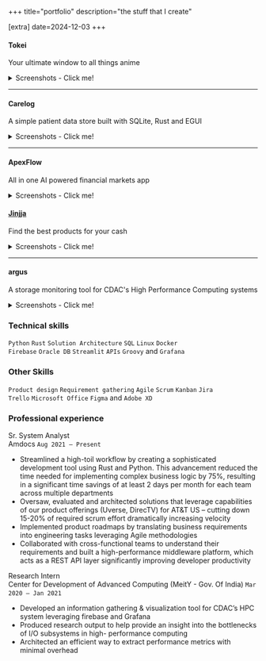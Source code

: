 +++
title="portfolio"
description="the stuff that I create"

[extra]
date=2024-12-03
+++

#### Tokei

Your ultimate window to all things anime

<details>
<summary>Screenshots - Click me!</summary>

![NA](391927283-03ae0a31-ff0e-4ec6-bb64-157ada67b8eb.png)
![NA](391925313-3e2e5524-168f-4574-863a-46eec952c670.png)
![NA](391925293-ba86310b-7959-414c-997a-329689a6c51e.png)

</details>

---

#### Carelog

A simple patient data store built with SQLite, Rust and EGUI

<details>
<summary>Screenshots - Click me!</summary>

![alt text](391929903-0f917345-b613-4b88-94d3-68f1aaf82c0e.png)

![alt text](391930410-2a80bb8b-05af-463d-b90f-53c01671daf8.png)

![alt text](391930085-bc350755-aaf4-4d6b-b456-f0918ac11d0c.png)

![alt text](391930179-4b3dd48a-c5f2-4231-a5c1-9373d3cd6330.png)

</details>

---

#### ApexFlow

All in one AI powered financial markets app 

<details>
<summary>Screenshots - Click me!</summary>

![alt text](420586489-8adcab56-6058-4802-a2b8-98444f22a0a1.png)

![alt text](422322169-9b07fb21-3574-4cf2-91a9-72d21542b8fc.png)

![alt text](422322347-feeb9354-0f90-4a35-ae95-2ccd3ee931c6.png)

</details>

#### [Jinjja](https://jinjja.pages.dev/)

Find the best products for your cash

<details>
<summary>Screenshots - Click me!</summary>

![image](https://user-images.githubusercontent.com/30901276/202233945-d6c56d29-05e2-4735-a063-9a9305b42af2.png)

![image](https://user-images.githubusercontent.com/30901276/202234676-839001d3-a536-4779-9483-e5b1839e879c.png)

![image](https://user-images.githubusercontent.com/30901276/202234087-376b401b-8f76-4c3a-935b-f1d4b222ea6d.png)

![image](https://user-images.githubusercontent.com/30901276/202234234-59f1e6dd-6a04-48a1-b529-7282874d0717.png)

</details>

---

#### argus

A storage monitoring tool for CDAC's High Performance Computing systems

<details>
<summary>Screenshots - Click me!</summary>

![](https://raw.githubusercontent.com/sakshatshinde/argus/refs/heads/master/grafana_argus_cdac.png)

![](https://raw.githubusercontent.com/sakshatshinde/argus/refs/heads/master/metrics_collector.png)

## </details>

### Technical skills

`Python` `Rust` `Solution Architecture` `SQL` `Linux` `Docker`\
`Firebase` `Oracle DB` `Streamlit` `APIs` `Groovy` and `Grafana`

### Other Skills

`Product design` `Requirement gathering` `Agile` `Scrum` `Kanban` `Jira`\
`Trello` `Microsoft Office` `Figma` and `Adobe XD`

### Professional experience

Sr. System Analyst\
Amdocs `Aug 2021 – Present`

- Streamlined a high-toil workflow by creating a sophisticated development tool using Rust and Python. This
  advancement reduced the time needed for implementing complex business logic by 75%, resulting in a
  significant time savings of at least 2 days per month for each team across multiple departments
- Oversaw, evaluated and architected solutions that leverage capabilities of our product offerings (Uverse,
  DirecTV) for AT&T US – cutting down 15-20% of required scrum effort dramatically increasing velocity
- Implemented product roadmaps by translating business requirements into engineering tasks leveraging Agile
  methodologies
- Collaborated with cross-functional teams to understand their requirements and built a high-performance
  middleware platform, which acts as a REST API layer significantly improving developer productivity

Research Intern\
Center for Development of Advanced Computing (MeitY - Gov. Of India) `Mar 2020 – Jan 2021`

- Developed an information gathering & visualization tool for CDAC’s HPC system leveraging firebase and
  Grafana
- Produced research output to help provide an insight into the bottlenecks of I/O subsystems in high-
  performance computing
- Architected an efficient way to extract performance metrics with minimal overhead
